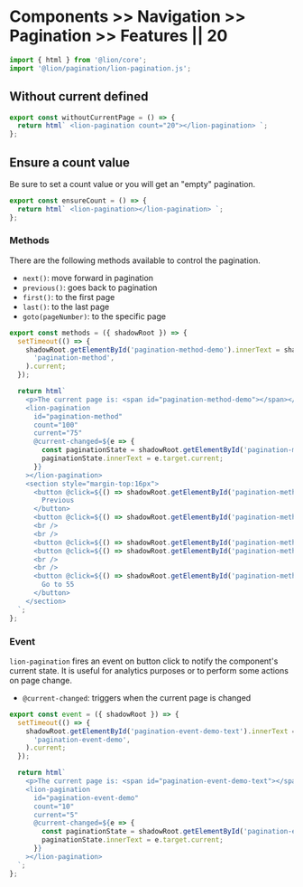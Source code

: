 # Components >> Navigation >> Pagination >> Features || 20

```js script
import { html } from '@lion/core';
import '@lion/pagination/lion-pagination.js';
```

## Without current defined

```js preview-story
export const withoutCurrentPage = () => {
  return html` <lion-pagination count="20"></lion-pagination> `;
};
```

## Ensure a count value

Be sure to set a count value or you will get an "empty" pagination.

```js preview-story
export const ensureCount = () => {
  return html` <lion-pagination></lion-pagination> `;
};
```

### Methods

There are the following methods available to control the pagination.

- `next()`: move forward in pagination
- `previous()`: goes back to pagination
- `first()`: to the first page
- `last()`: to the last page
- `goto(pageNumber)`: to the specific page

```js preview-story
export const methods = ({ shadowRoot }) => {
  setTimeout(() => {
    shadowRoot.getElementById('pagination-method-demo').innerText = shadowRoot.getElementById(
      'pagination-method',
    ).current;
  });

  return html`
    <p>The current page is: <span id="pagination-method-demo"></span></p>
    <lion-pagination
      id="pagination-method"
      count="100"
      current="75"
      @current-changed=${e => {
        const paginationState = shadowRoot.getElementById('pagination-method-demo');
        paginationState.innerText = e.target.current;
      }}
    ></lion-pagination>
    <section style="margin-top:16px">
      <button @click=${() => shadowRoot.getElementById('pagination-method').previous()}>
        Previous
      </button>
      <button @click=${() => shadowRoot.getElementById('pagination-method').next()}>Next</button>
      <br />
      <br />
      <button @click=${() => shadowRoot.getElementById('pagination-method').first()}>First</button>
      <button @click=${() => shadowRoot.getElementById('pagination-method').last()}>Last</button>
      <br />
      <br />
      <button @click=${() => shadowRoot.getElementById('pagination-method').goto(55)}>
        Go to 55
      </button>
    </section>
  `;
};
```

### Event

`lion-pagination` fires an event on button click to notify the component's current state. It is useful for analytics purposes or to perform some actions on page change.

- `@current-changed`: triggers when the current page is changed

```js preview-story
export const event = ({ shadowRoot }) => {
  setTimeout(() => {
    shadowRoot.getElementById('pagination-event-demo-text').innerText = shadowRoot.getElementById(
      'pagination-event-demo',
    ).current;
  });

  return html`
    <p>The current page is: <span id="pagination-event-demo-text"></span></p>
    <lion-pagination
      id="pagination-event-demo"
      count="10"
      current="5"
      @current-changed=${e => {
        const paginationState = shadowRoot.getElementById('pagination-event-demo-text');
        paginationState.innerText = e.target.current;
      }}
    ></lion-pagination>
  `;
};
```

